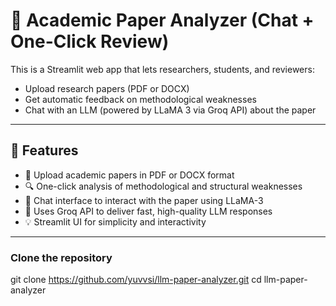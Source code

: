 # 🧠 Academic Paper Analyzer (Chat + One-Click Review)

This is a Streamlit web app that lets researchers, students, and reviewers:
- Upload research papers (PDF or DOCX)
- Get automatic feedback on methodological weaknesses
- Chat with an LLM (powered by LLaMA 3 via Groq API) about the paper

---

## 📌 Features

- 📄 Upload academic papers in PDF or DOCX format
- 🔍 One-click analysis of methodological and structural weaknesses
- 💬 Chat interface to interact with the paper using LLaMA-3
- 🧠 Uses Groq API to deliver fast, high-quality LLM responses
- 💡 Streamlit UI for simplicity and interactivity

---
### Clone the repository

git clone https://github.com/yuvvsi/llm-paper-analyzer.git
cd llm-paper-analyzer